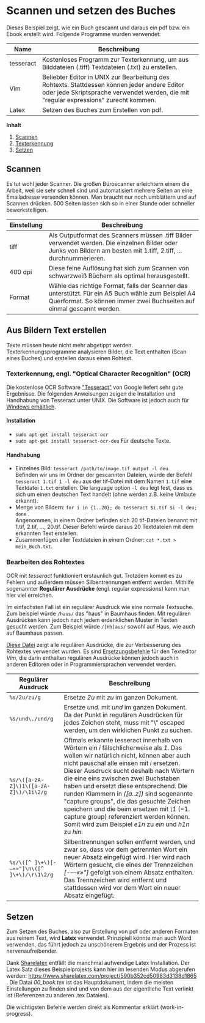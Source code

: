 # Scannen und setzen des Buches
Dieses Beispiel zeigt, wie ein Buch gescannt und daraus ein pdf bzw. ein Ebook erstellt wird. Folgende Programme wurden verwendet:

|Name |Beschreibung   |
|---|---|
|  tesseract |  Kostenloses Programm zur Texterkennung, um aus Bilddateien (.tiff) Textdateien (.txt) zu erstellen.|
|Vim   | Beliebter Editor in UNIX zur Bearbeitung des Rohtexts. Stattdessen können jeder andere Editor oder jede Skriptsprache verwendet werden, die mit "regular expressions" zurecht kommen.   |
|Latex  |Setzen des Buches zum Erstellen von pdf.   |

**Inhalt**
1. [Scannen](#scannen)
2. [Texterkennung](#aus-bildern-text-erstellen)
3. [Setzen](#setzen)



## Scannen

Es tut wohl jeder Scanner. Die großen Büroscanner erleichtern einem die Arbeit, weil sie sehr schnell sind und automatisiert 
mehrere Seiten an eine Emailadresse versenden können. Man braucht nur noch umblättern und auf Scannen drücken. 500 Seiten 
lassen sich so in einer Stunde oder schneller bewerkstelligen.

|Einstellung |Beschreibung   |
|---|---|
|  tiff |  Als Outputformat des Scanners müssen .tiff Bilder verwendet werden. Die einzelnen Bilder oder Junks von Bildern am besten mit 1.tiff, 2.tiff, ... durchnummerieren.|
|400 dpi   | Diese feine Auflösung hat sich zum Scannen von schwarzweiß Büchern als optimal herausgestellt.  |
|Format |Wähle das richtige Format, falls der Scanner das unterstützt. Für ein A5 Buch wähle zum Beispiel A4 Querformat. So können immer zwei Buchseiten auf einmal gescannt werden.|

## Aus Bildern Text erstellen

Texte müssen heute nicht mehr abgetippt werden. Texterkennungsprogramme analysieren Bilder, die Text enthalten 
(Scan eines Buches) und erstellen daraus einen Rohtext.

### Texterkennung, engl. "Optical Character Recognition" (OCR)
Die kostenlose OCR Software ["Tesseract"](https://de.wikipedia.org/wiki/Tesseract_(Software)) von Google liefert sehr 
gute Ergebnisse. Die folgenden Anweisungen zeigen die Installation und Handhabung von Tesseract unter UNIX. Die Software 
ist jedoch auch für [Windows erhältlich](https://github.com/TesseractTeam/Tesseract/wiki/Installation-on-Windows).

#### Installation

* `sudo apt-get install tesseract-ocr`
* `sudo apt-get install tesseract-ocr-deu` Für deutsche Texte.

#### Handhabung

* Einzelnes Bild: `tesseract /path/to/image.tif output -l deu`. <br> Befinden wir uns im Ordner der 
gescannten Dateien, würde der Befehl <nobr>`tesseract 1.tif 1 -l deu`</nobr> aus der tif-Datei mit dem 
Namen `1.tif` eine Textdatei `1.txt` erstellen. Die language option `-l deu` legt fest, dass es sich um einen deutschen 
Text handelt (ohne werden z.B. keine Umlaute erkannt).
* Menge von Bildern:  `for i in {1..20}; do tesseract $i.tif $i -l deu; done` . <br>
  Angenommen, in einem Ordner befinden sich 20 tif-Dateien benannt mit 1.tif, 2.tif, ..., 20.tif. Dieser Befehl würde daraus 
  20 Textdateien mit dem erkannten Text erstellen.
* Zusammenfügen aller Textdateien in einem Ordner: `cat *.txt > mein_Buch.txt`.


### Bearbeiten des Rohtextes

OCR mit _tesseract_ funktioniert erstaunlich gut. Trotzdem kommt es zu Fehlern und außerdem müssen Silbentrennungen entfernt 
werden. Mithilfe sogenannter **Regulärer Ausdrücke** (engl. regular expressions) kann man hier viel erreichen. 

Im einfachsten Fall ist ein regulärer Ausdruck wie eine normale Textsuche. Zum beispiel würde `/haus/` das "haus" in Baumhaus finden. 
Mit regulären Ausdrücken kann jedoch nach jedem erdenklichen Muster in Texten gesucht werden. Zum Beispiel würde `/[Hh]aus/` 
sowohl auf Haus, wie auch auf Baumhaus passen.

[Diese Datei](./replacements.txt) zeigt alle regulären Ausdrücke, die zur Verbesserung des Rohtextes verwendet wurden. 
Es sind [Ersetzungsbefehle](http://vim.wikia.com/wiki/Search_and_replace) für den Texteditor _Vim_, die darin enthalten 
regulären Ausdrücke können jedoch auch in anderen Editoren oder in Programmiersprachen verwendet werden. 

|Regulärer Ausdruck |Beschreibung   |
|---|---|
| `%s/2u/zu/g`|Ersetze _2u_ mit _zu_ im ganzen Dokument.|
|`%s/und\./und/g`|Ersetze _und._ mit _und_ im ganzen Dokument. Da der Punkt in regulären Ausdrücken für jedes Zeichen steht, muss mit "\\" escaped werden, um den wirklichen Punkt zu suchen.| 
|`%s/\([a-zA-Z]\)1\([a-zA-Z]\)/\1i\2/g`|Oftmals erkannte tesseract innerhalb von Wörtern ein _i_ fälschlicherweise als _1_. Das wollen wir natürlich nicht, können aber auch nicht pauschal alle einsen mit _i_ ersetzen. Dieser Ausdruck sucht deshalb nach Wörtern die eine eins zwischen zwei Buchstaben haben und ersetzt diese entsprechend. Die runden Klammern in _([a..z])_ sind sogenannte "capture groups", die das gesuchte Zeichen speichern und die beim ersetzen mit _\\1_ (=1. capture group) referenziert werden können. Somit wird zum Beispiel _e1n_ zu _ein_ und _h1n_ zu _hin_.|
|<nobr>`%s/\([^ ]\+\)[-—«»"]\n\([^ ]\+\)/\r\1\2/g`</nobr>|Silbentrennungen sollen entfernt werden, und zwar so, dass vor dem getrennten Wort ein neuer Absatz eingefügt wird. Hier wird nach Wörtern gesucht, die eines der Trennzeichen _[-—«»"]_ gefolgt von einem Absatz enthalten. Das Trennzeichen wird entfernt und stattdessen wird vor dem Wort ein neuer Absatz eingefügt.|


## Setzen

Zum Setzen des Buches, also zur Erstellung von pdf oder anderen Formaten aus reinem Text, wird **Latex** verwendet.
Prinzipiell könnte man auch Word verwenden, das führt jedoch zu unschönerem Ergebnis und der Prozess ist nervenaufreibender.

Dank [Sharelatex](www.sharelatex.com) entfällt die manchmal aufwendige Latex Installation. Der Latex Satz dieses Beispielprojekts kann
hier im lesenden Modus abgerufen werden: https://www.sharelatex.com/project/590b352cd50983d3138d1865 . Die Datai _00_book.tex_ ist das 
 Hauptdokument, indem die meisten Einstellungen zu finden sind und von dem aus der eigentliche Text verlinkt ist (Referenzen
 zu anderen .tex Dataien).
 
 Die wichtigsten Befehle werden direkt als Kommentar erklärt (work-in-progress).